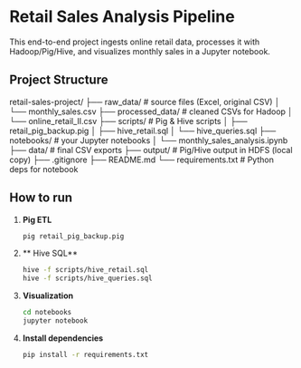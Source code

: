 # Retail Sales Analysis Pipeline

This end-to-end project ingests online retail data, processes it with Hadoop/Pig/Hive, and visualizes monthly sales in a Jupyter notebook.

## Project Structure

retail-sales-project/
├── raw_data/ # source files (Excel, original CSV)
│ └── monthly_sales.csv
├── processed_data/ # cleaned CSVs for Hadoop
│ └── online_retail_II.csv
├── scripts/ # Pig & Hive scripts
│ ├── retail_pig_backup.pig
│ ├── hive_retail.sql
│ └── hive_queries.sql
├── notebooks/ # your Jupyter notebooks
│ └── monthly_sales_analysis.ipynb
├── data/ #  final CSV exports
├── output/ # Pig/Hive output in HDFS (local copy)
├── .gitignore
├── README.md
└── requirements.txt # Python deps for notebook

## How to run

1. **Pig ETL**  
   ```bash
   pig retail_pig_backup.pig
2. ** Hive SQL**
    ```bash
   hive -f scripts/hive_retail.sql
   hive -f scripts/hive_queries.sql
4. **Visualization**
    ```bash
   cd notebooks
   jupyter notebook
6. **Install dependencies**
    ```bash
   pip install -r requirements.txt
